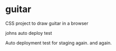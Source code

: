 # guitar
CSS project to draw guitar in a browser

johns auto deploy test

Auto deployment test for staging again. and again.
